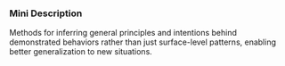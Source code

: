 ### Mini Description

Methods for inferring general principles and intentions behind demonstrated behaviors rather than just surface-level patterns, enabling better generalization to new situations.
